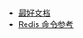 # 

* [最好文档](http://www.redis.net.cn/order/3539.html)
* [Redis 命令参考](http://redisdoc.com/string/set.html)